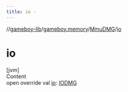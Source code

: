 ```yaml
---
title: io -
---
```

//[gameboy-lib](../../index.md)/[gameboy.memory](../index.md)/[MmuDMG](index.md)/[io](io.md)



# io  
[jvm]  
Content  
open override val [io](io.md): [IODMG](../../gameboy.memory.io/-i-o-d-m-g/index.md)  



